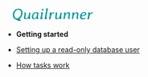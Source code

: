 <!-- docs/_sidebar.md -->

<div style="padding-left: 16px; padding-right: 16px;">
  <img src="logo.svg" width="160" />
</div>

- **Getting started**

- [Setting up a read-only database user](guides/read-only-database-user.md)
- [How tasks work](guides/how-tasks-work.md)

<!-- - **Integrations** -->
